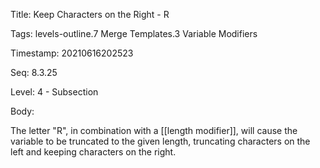 Title:  Keep Characters on the Right - R

Tags:   levels-outline.7 Merge Templates.3 Variable Modifiers

Timestamp: 20210616202523

Seq:    8.3.25

Level:  4 - Subsection

Body: 

The letter "R", in combination with a [[length modifier]], will cause the variable to be truncated to the given length, truncating characters on the left and keeping characters on the right.

